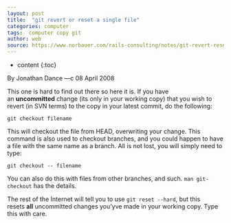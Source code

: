 ```yaml
---
layout: post
title:  "git revert or reset a single file"
categories: computer
tags:  computer copy git
author: web 
source: https://www.norbauer.com/rails-consulting/notes/git-revert-reset-a-single-file.html
---
```


* content
{:toc}



By Jonathan Dance —c 08 April 2008

This one is hard to find out there so here it is. If you have an **uncommitted** change (its only in your working copy) that you wish to revert (in SVN terms) to the copy in your latest commit, do the following:

`git checkout filename`

This will checkout the file from HEAD, overwriting your change. This command is also used to checkout branches, and you could happen to have a file with the same name as a branch. All is not lost, you will simply need to type:

`git checkout -- filename`

You can also do this with files from other branches, and such. `man git-checkout` has the details.

The rest of the Internet will tell you to use `git reset --hard`, but this resets **all** uncommitted changes you’yve made in your working copy. Type this with care.
